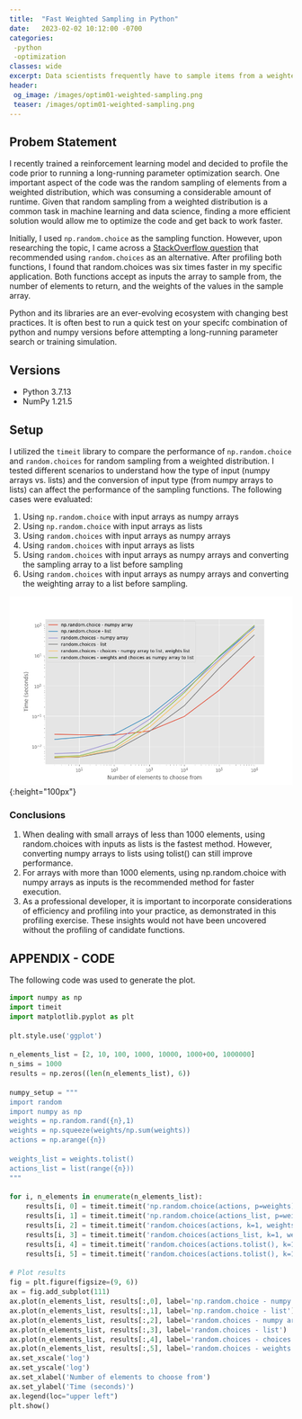 ```yaml
---
title:  "Fast Weighted Sampling in Python"
date:   2023-02-02 10:12:00 -0700
categories: 
 -python 
 -optimization
classes: wide
excerpt: Data scientists frequently have to sample items from a weighted distribution, why be inefficient?
header:
 og_image: /images/optim01-weighted-sampling.png
 teaser: /images/optim01-weighted-sampling.png
---
```


##  Probem Statement
I recently trained a reinforcement learning model and decided to profile the code prior to running a long-running parameter optimization search. One important aspect of the code was the random sampling of elements from a weighted distribution, which was consuming a considerable amount of runtime. Given that random sampling from a weighted distribution is a common task in machine learning and data science, finding a more efficient solution would allow me to optimize the code and get back to work faster. 

Initially, I used `np.random.choice` as the sampling function. However, upon researching the topic, I came across a [StackOverflow question](https://stackoverflow.com/questions/18622781/why-is-numpy-random-choice-so-slow) that recommended using `random.choices` as an alternative. After profiling both functions, I found that random.choices was six times faster in my specific application. Both functions accept as inputs the array to sample from, the number of elements to return, and the weights of the values in the sample array.

Python and its libraries are an ever-evolving ecosystem with changing best practices. It is often best to run a quick test on your specifc combination of python and numpy versions before attempting a long-running parameter search or training simulation.

## Versions
* Python 3.7.13
* NumPy 1.21.5

## Setup
I utilized the `timeit` library to compare the performance of `np.random.choice` and `random.choices` for random sampling from a weighted distribution. I tested different scenarios to understand how the type of input (numpy arrays vs. lists) and the conversion of input type (from numpy arrays to lists) can affect the performance of the sampling functions. The following cases were evaluated:

1. Using `np.random.choice` with input arrays as numpy arrays
2. Using `np.random.choice` with input arrays as lists
3. Using `random.choices` with input arrays as numpy arrays
4. Using `random.choices` with input arrays as lists
5. Using `random.choices` with input arrays as numpy arrays and converting the sampling array to a list before sampling
6. Using `random.choices` with input arrays as numpy arrays and converting the weighting array to a list before sampling.

  ![Profiling Results](/images/optim01-random_choice.png){:height="100px"} 



### Conclusions
1. When dealing with small arrays of less than 1000 elements, using random.choices with inputs as lists is the fastest method. However, converting numpy arrays to lists using tolist() can still improve performance.
2. For arrays with more than 1000 elements, using np.random.choice with numpy arrays as inputs is the recommended method for faster execution.
3. As a professional developer, it is important to incorporate considerations of efficiency and profiling into your practice, as demonstrated in this profiling exercise. These insights would not have been uncovered without the profiling of candidate functions.

## APPENDIX - CODE
The following code was used to generate the plot.
```python
import numpy as np
import timeit
import matplotlib.pyplot as plt

plt.style.use('ggplot')

n_elements_list = [2, 10, 100, 1000, 10000, 1000+00, 1000000]
n_sims = 1000
results = np.zeros((len(n_elements_list), 6))

numpy_setup = """
import random
import numpy as np
weights = np.random.rand({n},1)
weights = np.squeeze(weights/np.sum(weights))
actions = np.arange({n})

weights_list = weights.tolist()
actions_list = list(range({n}))
"""

for i, n_elements in enumerate(n_elements_list):
    results[i, 0] = timeit.timeit('np.random.choice(actions, p=weights)', setup=numpy_setup.format(n=n_elements), number=n_sims)
    results[i, 1] = timeit.timeit('np.random.choice(actions_list, p=weights_list)', setup=numpy_setup.format(n=n_elements), number=n_sims)
    results[i, 2] = timeit.timeit('random.choices(actions, k=1, weights=weights)', setup=numpy_setup.format(n=n_elements), number=n_sims)
    results[i, 3] = timeit.timeit('random.choices(actions_list, k=1, weights=weights_list)', setup=numpy_setup.format(n=n_elements), number=n_sims)
    results[i, 4] = timeit.timeit('random.choices(actions.tolist(), k=1, weights=weights_list)', setup=numpy_setup.format(n=n_elements), number=n_sims)
    results[i, 5] = timeit.timeit('random.choices(actions.tolist(), k=1, weights=weights.tolist())', setup=numpy_setup.format(n=n_elements), number=n_sims)

# Plot results
fig = plt.figure(figsize=(9, 6))
ax = fig.add_subplot(111)
ax.plot(n_elements_list, results[:,0], label='np.random.choice - numpy array')
ax.plot(n_elements_list, results[:,1], label='np.random.choice - list')
ax.plot(n_elements_list, results[:,2], label='random.choices - numpy array')
ax.plot(n_elements_list, results[:,3], label='random.choices - list')
ax.plot(n_elements_list, results[:,4], label='random.choices - choices - numpy array to list, weights list')
ax.plot(n_elements_list, results[:,5], label='random.choices - weights and choices as numpy array to list')
ax.set_xscale('log')
ax.set_yscale('log')
ax.set_xlabel('Number of elements to choose from')
ax.set_ylabel('Time (seconds)')
ax.legend(loc="upper left")
plt.show()
```